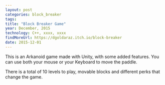 ```yaml
---
layout: post
categories: block_breaker
tags:
title: "Block Breaker Game"
year: December, 2015
technology: C++, xxxx, xxxx
findMoreUrl: https://dgoldaraz.itch.io/block-breaker
date: 2015-12-01
---
```


This is an Arkanoid game made with Unity, with some added features. You can use both your mouse or your Keyboard to move the paddle.

There is a total of 10 levels to play, movable blocks and different perks that change the game.